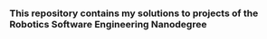 ### This repository contains my solutions to projects of the Robotics Software Engineering Nanodegree

